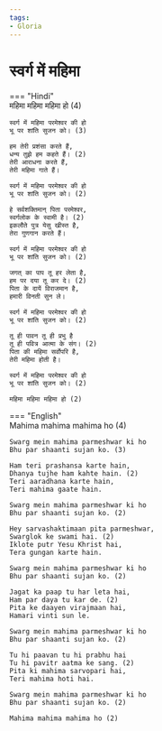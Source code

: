 ```yaml
---
tags:
- Gloria
---
```


# स्वर्ग में महिमा  

=== "Hindi"  
    महिमा महिमा महिमा हो (4)  

    स्वर्ग में महिमा परमेश्वर की हो  
    भू पर शांति सुजन को। (3)  

    हम तेरी प्रशंसा करते हैं,  
    धन्य तुझे हम कहते हैं। (2)  
    तेरी आराधना करते हैं,  
    तेरी महिमा गाते हैं।  

    स्वर्ग में महिमा परमेश्वर की हो  
    भू पर शांति सुजन को। (2)  

    हे सर्वशक्तिमान् पिता परमेश्वर,  
    स्वर्गलोक के स्वामी है। (2)  
    इकलौते पुत्र येसु खीस्त है,  
    तेरा गुणगान करते हैं।  

    स्वर्ग में महिमा परमेश्वर की हो  
    भू पर शांति सुजन को। (2)  

    जगत् का पाप तू हर लेता है,  
    हम पर दया तू कर दे। (2)  
    पिता के दायें विराजमान है,  
    हमारी विनती सुन ले।  

    स्वर्ग में महिमा परमेश्वर की हो  
    भू पर शांति सुजन को। (2)  

    तू ही पावन तू ही प्रभु है  
    तू ही पवित्र आत्मा के संग। (2)  
    पिता की महिमा सर्वोपरि है,  
    तेरी महिमा होती है।  

    स्वर्ग में महिमा परमेश्वर की हो  
    भू पर शांति सुजन को। (2)  

    महिमा महिमा महिमा हो (2)  

=== "English"  
    Mahima mahima mahima ho (4)  

    Swarg mein mahima parmeshwar ki ho  
    Bhu par shaanti sujan ko. (3)  

    Ham teri prashansa karte hain,  
    Dhanya tujhe ham kahte hain. (2)  
    Teri aaradhana karte hain,  
    Teri mahima gaate hain.  

    Swarg mein mahima parmeshwar ki ho  
    Bhu par shaanti sujan ko. (2)  

    Hey sarvashaktimaan pita parmeshwar,  
    Swarglok ke swami hai. (2)  
    Iklote putr Yesu Khrist hai,  
    Tera gungan karte hain.  

    Swarg mein mahima parmeshwar ki ho  
    Bhu par shaanti sujan ko. (2)  

    Jagat ka paap tu har leta hai,  
    Ham par daya tu kar de. (2)  
    Pita ke daayen virajmaan hai,  
    Hamari vinti sun le.  

    Swarg mein mahima parmeshwar ki ho  
    Bhu par shaanti sujan ko. (2)  

    Tu hi paavan tu hi prabhu hai  
    Tu hi pavitr aatma ke sang. (2)  
    Pita ki mahima sarvopari hai,  
    Teri mahima hoti hai.  

    Swarg mein mahima parmeshwar ki ho  
    Bhu par shaanti sujan ko. (2)  

    Mahima mahima mahima ho (2)